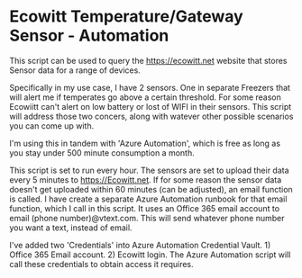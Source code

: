 # Ecowitt Temperature/Gateway Sensor - Automation
This script can be used to query the https://ecowitt.net website that stores Sensor data for a range of devices.  

Specifically in my use case, I have 2 sensors.  One in separate Freezers that will alert me if temperates go above a certain threshold.  For some reason Ecowiitt can't alert on low battery or lost of WIFI in their sensors.
This script will address those two concers, along with watever other possible scenarios you can come up with.

I'm using this in tandem with 'Azure Automation', which is free as long as you stay under 500 minute consumption a month.

This script is set to run every hour.  The sensors are set to upload their data every 5 minutes to https://Ecowitt.net.
If for some reason the sensor data doesn't get uploaded within 60 minutes (can be adjusted), an email function is called.  I have create a separate Azure Automation runbook for that email function, which I call in this script.  It uses an Office 365 email account to email (phone number)@vtext.com.  This will send whatever phone number you want a text, instead of email.

I've added two 'Credentials' into Azure Automation Credential Vault. 1) Office 365 Email account. 2) Ecowitt login.  The Azure Automation script will call these credentials to obtain access it requires.
